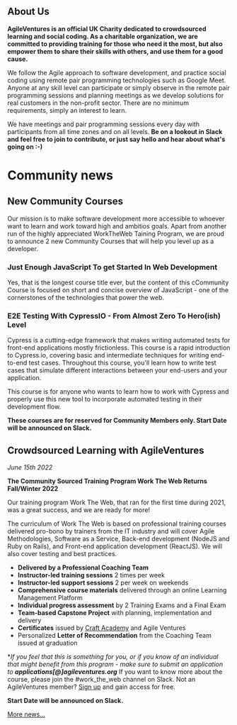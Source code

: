 ## About Us

**AgileVentures is an official UK Charity dedicated to crowdsourced learning and social coding. As a charitable organization, we are committed to providing training for those who need it the most, but also empower them to share their skills with others, and use them for a good cause.** 

We follow the Agile approach to software development, and practice social coding using remote pair programming technologies such as Google Meet. Anyone at any skill level can participate or simply observe in the remote pair programming sessions and planning meetings as we develop solutions for real customers in the non-profit sector. There are no minimum requirements, simply an interest to learn.

We have meetings and pair programming sessions every day with participants from all time zones and on all levels. **Be on a lookout in Slack and feel free to join to contribute, or just say hello and hear about what's going on :-)**

# Community news

## New Community Courses

Our mission is to make software development more accessible to whoever want to learn and work toward high and ambitios goals. Apart from another run of the highly appreciated WorkTheWeb Taining Program, we are proud to announce 2 new Community Courses that will help you level up as a developer.

### Just Enough JavaScript To get Started In Web Development

Yes, that is the longest course title ever, but the content of this cCommunity Course is focused on short and concise overview of JavaScript - one of the cornerstones of the technologies that power the web. 

### E2E Testing With CypressIO - From Almost Zero To Hero(ish) Level

Cypress is a cutting-edge framework that makes writing automated tests for front-end applications mostly frictionless. This course is a rapid introduction to Cypress.io, covering basic and intermediate techniques for writing end-to-end test cases. Throughout this course, you'll learn how to write test cases that simulate different interactions between your end-users and your application. 

This course is for anyone who wants to learn how to work with Cypress and properly use this new tool to incorporate automated testing in their development flow.

**These courses are for reserved for Community Members only. Start Date will be announced on Slack.**

## Crowdsourced Learning with AgileVentures
_June 15th 2022_

**The Community Sourced Training Program Work The Web Returns Fall/Winter 2022**

Our training program Work The Web, that ran for the first time during 2021, was a great success, and we are ready for more!

The curriculum of Work The Web is based on professional training courses delivered pro-bono by trainers from the IT industry and will cover Agile Methodologies, Software as a Service, Back-end development (NodeJS and Ruby on Rails), and Front-end application development (ReactJS). We will also cover testing and best practices.

* **Delivered by a Professional Coaching Team** 
* **Instructor-led training sessions** 2 times per week
* **Instructor-led support sessions** 2 per week on weekends
* **Comprehensive course materials** delivered through an online Learning Management Platform
* **Individual progress assessment** by 2 Training Exams and a Final Exam
* **Team-based Capstone Project** with planning, implementation and delivery
* **Certificates** issued by [Craft Academy](https://www.craftacademy.se/english/) and Agile Ventures
* Personalized **Letter of Recommendation** from the Coaching Team issued at graduation

**If you feel that this is something for you, or if you know of an individual that might benefit from this program - make sure to submit an application to **applications[@]agileventures.org*** If you want to know more about the course, please join the #work_the_web channel on Slack. Not an AgileVentures member? <a href="https://www.agileventures.org/users/sign_up">Sign up</a> and gain access for free. 

**Start Date will be announced on Slack.**


[More news...](/news)


